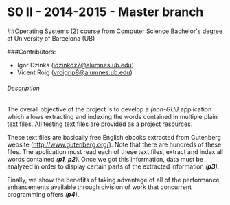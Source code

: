 S0 II - 2014-2015 - Master branch
=======================================

##Operating Systems (2) course from Computer Science Bachelor's degree at University of Barcelona (UB)

###Contributors:
* Igor Dzinka (idzinkdz7@alumnes.ub.edu)
* Vicent Roig (vroigrip8@alumnes.ub.edu)

###### Description

The overall objective of the project is to develop a _(non-GUI)_ application which allows extracting and indexing the words
contained in multiple plain text files. All testing text files are provided as a project resources.

These text files are basically free English ebooks extracted from Gutenberg website (http://www.gutenberg.org/). Note that there are hundreds of these files. The application must read each of these text files, extract and index all words contained
_(**p1**, **p2**)_. Once we got this information, data must be analyzed in order to display certain parts of the extracted information _(**p3**)_.

Finally, we show the benefits of taking advantage of all of the performance enhancements available through division of work that concurrent programming offers _(**p4**)_.
